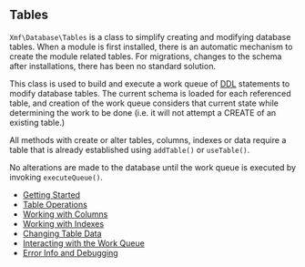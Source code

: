 ## Tables

`Xmf\Database\Tables` is a class to simplify creating and modifying database tables. When a module is first
installed, there is an automatic mechanism to create the module related tables. For migrations, changes to
the schema after installations, there has been no standard solution.

This class is used to build and execute a work queue of
[DDL](https://en.wikipedia.org/wiki/Data_definition_language) statements to modify database tables.
The current schema is loaded for each referenced table, and creation of the work queue considers that
current state while determining the work to be done (i.e. it will not attempt a CREATE of an existing table.)

All methods with create or alter tables, columns, indexes or data require a table that is already
established using `addTable()` or `useTable()`.

No alterations are made to the database until the work queue is executed by invoking `executeQueue()`.

* [Getting Started](tables-start.md)
* [Table Operations](tables-tableops.md)
* [Working with Columns](tables-columns.md)
* [Working with Indexes](tables-indexes.md)
* [Changing Table Data](tables-data.md)
* [Interacting with the Work Queue](tables-queue.md)
* [Error Info and Debugging](tables-errors.md)
